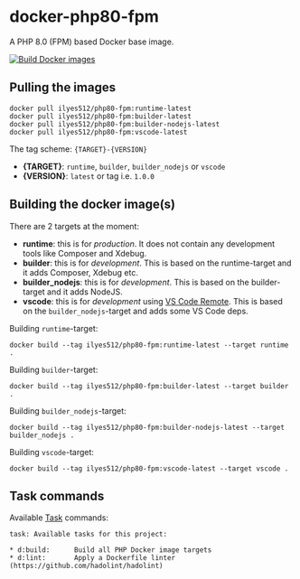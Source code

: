 # docker-php80-fpm

A PHP 8.0 (FPM) based Docker base image.

[![Build Docker images](https://github.com/Ilyes512/docker-php80-fpm/workflows/Build%20Docker%20images/badge.svg)](https://github.com/Ilyes512/docker-php80-fpm/actions?query=workflow%3A%22Build+Docker+images%22)

## Pulling the images

```
docker pull ilyes512/php80-fpm:runtime-latest
docker pull ilyes512/php80-fpm:builder-latest
docker pull ilyes512/php80-fpm:builder-nodejs-latest
docker pull ilyes512/php80-fpm:vscode-latest
```

The tag scheme: `{TARGET}-{VERSION}`

- **{TARGET}**: `runtime`, `builder`, `builder_nodejs` or `vscode`
- **{VERSION}**: `latest` or tag i.e. `1.0.0`

## Building the docker image(s)

There are 2 targets at the moment:

  - **runtime**: this is for *production*. It does not contain any development tools like Composer and Xdebug.
  - **builder**: this is for *development*. This is based on the runtime-target and it adds Composer, Xdebug etc.
  - **builder_nodejs**: this is for *development*. This is based on the builder-target and it adds NodeJS.
  - **vscode**: this is for *development* using
  [VS Code Remote](https://code.visualstudio.com/docs/remote/remote-overview). This is based on the
  `builder_nodejs`-target and adds some VS Code deps.

Building `runtime`-target:

```
docker build --tag ilyes512/php80-fpm:runtime-latest --target runtime .
```

Building `builder`-target:

```
docker build --tag ilyes512/php80-fpm:builder-latest --target builder .
```

Building `builder_nodejs`-target:

```
docker build --tag ilyes512/php80-fpm:builder-nodejs-latest --target builder_nodejs .
```

Building `vscode`-target:

```
docker build --tag ilyes512/php80-fpm:vscode-latest --target vscode .
```

## Task commands

Available [Task](https://taskfile.dev/#/) commands:

```
task: Available tasks for this project:

* d:build:      Build all PHP Docker image targets
* d:lint:       Apply a Dockerfile linter (https://github.com/hadolint/hadolint)
```
